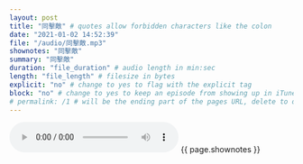 ```yaml
---
layout: post
title: "同擊敵" # quotes allow forbidden characters like the colon
date: "2021-01-02 14:52:39"
file: "/audio/同擊敵.mp3"
shownotes: "同擊敵"
summary: "同擊敵"
duration: "file_duration" # audio length in min:sec
length: "file_length" # filesize in bytes
explicit: "no" # change to yes to flag with the explicit tag
block: "no" # change to yes to keep an episode from showing up in iTunes
# permalink: /1 # will be the ending part of the pages URL, delete to default to the title
---
```


<audio controls>
<source src="{{site.url}}{{site.baseurl}}{{ page.file }}" type="audio/x-mp3">
Your browser does not support the audio element.
</audio>
{{ page.shownotes }}
